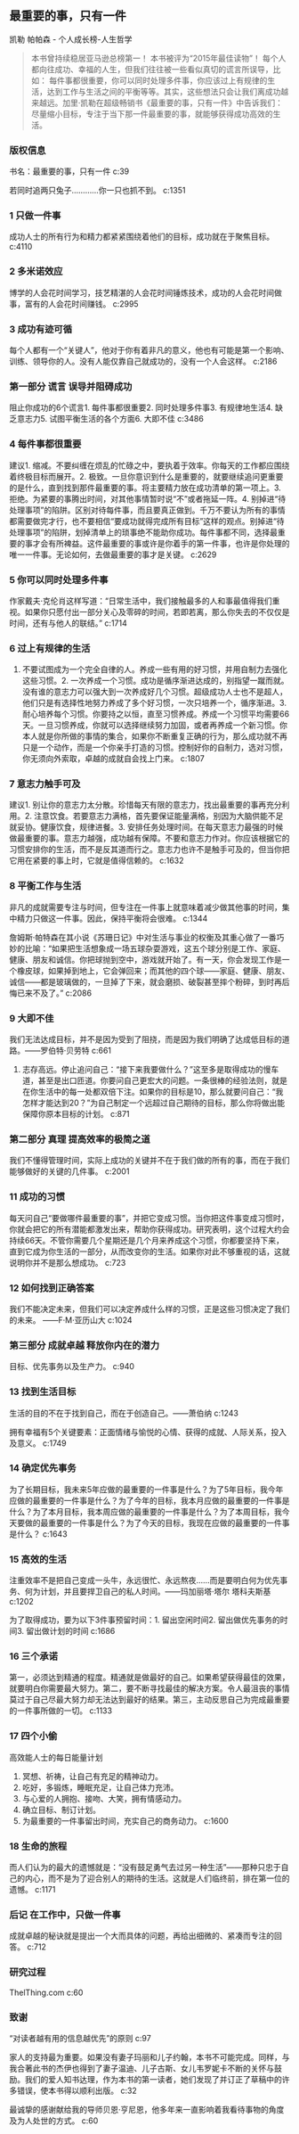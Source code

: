 ## 最重要的事，只有一件

凯勒 帕帕森  -  个人成长榜-人生哲学

> 本书曾持续稳居亚马逊总榜第一！ 本书被评为“2015年最佳读物”！ 每个人都向往成功、幸福的人生，但我们往往被一些看似真切的谎言所误导，比如： 每件事都很重要，你可以同时处理多件事，你应该过上有规律的生活，达到工作与生活之间的平衡等等。其实，这些想法只会让我们离成功越来越远。加里·凯勒在超级畅销书《最重要的事，只有一件》中告诉我们：尽量缩小目标，专注于当下那一件最重要的事，就能够获得成功高效的生活。

### 版权信息

书名：最重要的事，只有一件 c:39

若同时追两只兔子…………你一只也抓不到。 c:1351

### 1 只做一件事

成功人士的所有行为和精力都紧紧围绕着他们的目标，成功就在于聚焦目标。 c:4110

### 2 多米诺效应

博学的人会花时间学习，技艺精湛的人会花时间锤炼技术，成功的人会花时间做事，富有的人会花时间赚钱。
 c:2995

### 3 成功有迹可循

每个人都有一个“关键人”，他对于你有着非凡的意义，他也有可能是第一个影响、训练、领导你的人。没有人能仅靠自己就成功的，没有一个人会这样。 c:2186

### 第一部分 谎言 误导并阻碍成功

阻止你成功的6个谎言1. 每件事都很重要2. 同时处理多件事3. 有规律地生活4. 缺乏意志力5. 试图平衡生活的各个方面6. 大即不佳 c:3486

### 4 每件事都很重要

建议1. 缩减。不要纠缠在烦乱的忙碌之中，要执着于效率。你每天的工作都应围绕着终极目标而展开。2. 极致。一旦你意识到什么是重要的，就要继续追问更重要的是什么，直到找到那件最重要的事。将主要精力放在成功清单的第一项上。3. 拒绝。为紧要的事腾出时间，对其他事情暂时说“不”或者拖延一阵。4. 别掉进“待处理事项”的陷阱。区别对待每件事，而且要真正做到。千万不要认为所有的事情都需要做完才行，也不要相信“要成功就得完成所有目标”这样的观点。别掉进“待处理事项”的陷阱，划掉清单上的琐事绝不能助你成功。每件事都不同，选择最重要的事才会有所裨益。这件最重要的事或许是你着手的第一件事，也许是你处理的唯一一件事。无论如何，去做最重要的事才是关键。 c:2629

### 5 你可以同时处理多件事

作家戴夫·克伦肖这样写道：“日常生活中，我们接触最多的人和事最值得我们重视。如果你只愿付出一部分关心及零碎的时间，若即若离，那么你失去的不仅仅是时间，还有与他人的联结。” c:1714

### 6 过上有规律的生活

1. 不要试图成为一个完全自律的人。养成一些有用的好习惯，并用自制力去强化这些习惯。2. 一次养成一个习惯。成功是循序渐进达成的，别指望一蹴而就。没有谁的意志力可以强大到一次养成好几个习惯。超级成功人士也不是超人，他们只是有选择性地努力养成了多个好习惯，一次只培养一个，循序渐进。3. 耐心培养每个习惯。你要持之以恒，直至习惯养成。养成一个习惯平均需要66天。一旦习惯养成，你就可以选择继续努力加固，或者再养成一个新习惯。你本人就是你所做的事情的集合，如果你不断重复正确的行为，那么成功就不再只是一个动作，而是一个你亲手打造的习惯。控制好你的自制力，选对习惯，你无须向外索取，卓越的成就自会找上门来。 c:1807

### 7 意志力触手可及

建议1. 别让你的意志力太分散。珍惜每天有限的意志力，找出最重要的事再充分利用。2. 注意饮食。若要意志力满格，首先要保证能量满格，别因为大脑供能不足就妥协。健康饮食，规律进餐。3. 安排任务处理时间。在每天意志力最强的时候做最重要的事。意志力越强，成功越有保障。不要和意志力作对。你应该根据它的习惯安排你的生活，而不是反其道而行之。意志力也许不是触手可及的，但当你把它用在紧要的事上时，它就是值得信赖的。 c:1632

### 8 平衡工作与生活

非凡的成就需要专注与时间，但专注在一件事上就意味着减少做其他事的时间，集中精力只做这一件事。因此，保持平衡将会很难。 c:1344

詹姆斯·帕特森在其小说《苏珊日记》中对生活与事业的权衡及其重心做了一番巧妙的比喻：“如果把生活想象成一场五球杂耍游戏，这五个球分别是工作、家庭、健康、朋友和诚信。你把球抛到空中，游戏就开始了。有一天，你会发现工作是一个橡皮球，如果掉到地上，它会弹回来；而其他的四个球——家庭、健康、朋友、诚信——都是玻璃做的，一旦掉了下来，就会磨损、破裂甚至摔个粉碎，到时再后悔已来不及了。” c:2086

### 9 大即不佳

我们无法达成目标，并不是因为受到了阻挠，而是因为我们明确了达成低目标的道路。——罗伯特·贝劳特 c:661

1. 志存高远。停止追问自己：“接下来我要做什么？”这至多是取得成功的慢车道，甚至是出口匝道。你要问自己更宏大的问题。一条很棒的经验法则，就是在你生活中的每一处都双倍下注。如果你的目标是10，那么就要问自己：“我怎样才能达到20？”为自己制定一个远超过自己期待的目标，那么你将做出能保障你原本目标的计划。 c:871

### 第二部分 真理 提高效率的极简之道

我们不懂得管理时间，实际上成功的关键并不在于我们做的所有的事，而在于我们能够做好的关键的几件事。 c:2001

### 11 成功的习惯

每天问自己“要做哪件最重要的事”，并把它变成习惯。当你把这件事变成习惯时，你就会把它的所有潜能都激发出来，帮助你获得成功。研究表明，这个过程大约会持续66天。不管你需要几个星期还是几个月来养成这个习惯，你都要坚持下来，直到它成为你生活的一部分，从而改变你的生活。如果你对此不够重视的话，这就说明你并不是那么想成功。 c:723

### 12 如何找到正确答案

我们不能决定未来，但我们可以决定养成什么样的习惯，正是这些习惯决定了我们的未来。
——F·M·亚历山大 c:1024

### 第三部分 成就卓越 释放你内在的潜力

目标、优先事务以及生产力。 c:940

### 13 找到生活目标

生活的目的不在于找到自己，而在于创造自己。——萧伯纳 c:1243

拥有幸福有5个关键要素：正面情绪与愉悦的心情、获得的成就、人际关系，投入及意义。 c:1749

### 14 确定优先事务

为了长期目标，我未来5年应做的最重要的一件事是什么？为了5年目标，我今年应做的最重要的一件事是什么？为了今年的目标，我本月应做的最重要的一件事是什么？为了本月目标，我本周应做的最重要的一件事是什么？为了本周目标，我今天要做的最重要的一件事是什么？为了今天的目标，我现在应做的最重要的一件事是什么？ c:1643

### 15 高效的生活

注重效率不是把自己变成一头牛，永远很忙、永远熬夜……而是要明白何为优先事务、何为计划，并且要捍卫自己的私人时间。——玛加丽塔·塔尔 塔科夫斯基 c:1202

为了取得成功，要为以下3件事预留时间：1. 留出空闲时间2. 留出做优先事务的时间3. 留出做计划的时间 c:1686

### 16 三个承诺

第一，必须达到精通的程度。精通就是做最好的自己。如果希望获得最佳的效果，就要明白你需要最大努力。第二，要不断寻找最佳的解决方案。令人最沮丧的事情莫过于自己尽最大努力却无法达到最好的结果。第三，主动反思自己为完成最重要的一件事所做的一切。 c:1133

### 17 四个小偷

高效能人士的每日能量计划
1. 冥想、祈祷，让自己有充足的精神动力。
2. 吃好，多锻炼，睡眠充足，让自己体力充沛。
3. 与心爱的人拥抱、接吻、大笑，拥有情感动力。
4. 确立目标、制订计划。
5. 为最重要的一件事留出时间，充实自己的商务动力。 c:1600

### 18 生命的旅程

而人们认为的最大的遗憾就是：“没有鼓足勇气去过另一种生活”——那种只忠于自己的内心，而不是为了迎合别人的期待的生活。这就是人们临终前，排在第一位的遗憾。 c:1171

### 后记 在工作中，只做一件事

成就卓越的秘诀就是提出一个大而具体的问题，再给出细微的、紧凑而专注的回答。 c:712

### 研究过程

ThelThing.com c:60

### 致谢

“对读者越有用的信息越优先”的原则 c:97

家人的支持最为重要。如果没有妻子玛丽和儿子约翰，本书不可能完成。同样，与我合著此书的杰伊也得到了妻子温迪、儿子古斯、女儿韦罗妮卡不断的关怀与鼓励。我们的爱人知书达理，作为本书的第一读者，她们发现了并订正了草稿中的许多错误，使本书得以顺利出版。 c:32

最诚挚的感谢献给我的导师贝恩·亨尼恩，他多年来一直影响着我看待事物的角度及为人处世的方式。 c:60
